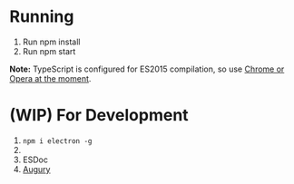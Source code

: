 # Running

1. Run npm install
2. Run npm start

**Note:** TypeScript is configured for ES2015 compilation, so use [Chrome or Opera at the moment](https://kangax.github.io/compat-table/es6/#chrome52).

# (WIP) For Development
1. `npm i electron -g`
2.
3. ESDoc
4. [Augury](https://augury.angular.io/)
